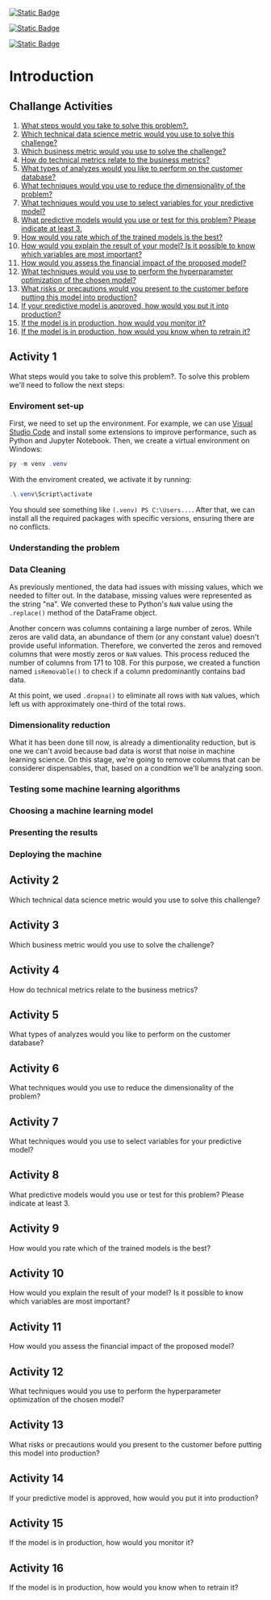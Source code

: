 [![Static Badge](https://img.shields.io/badge/BixTechnolog%20Challange-050A66?style=flat&logo=googledocs)](https://docs.google.com/document/d/1UXFxrIPrkJ8SiLIvvKET0z6PdcJNd1kqgj0io7_lYAM/edit)

[![Static Badge](https://img.shields.io/badge/Deployed%20Machine-2D2828?style=flat&logo=amazonec2)](http://bix-challange-deployed.alcantara-urquijo.com.br/)

[![Static Badge](https://img.shields.io/badge/linkedin-blue?style=flat&logo=linkedin)](https://www.linkedin.com/in/hvurquijo/)



# Introduction


## Challange Activities
1. [What steps would you take to solve this problem?.](#activity-1)
2. [Which technical data science metric would you use to solve this challenge?](#activity-2)
3. [Which business metric  would you use to solve the challenge?](#activity-3)
4. [How do technical metrics relate to the business metrics?](#activity-4)
5. [What types of analyzes would you like to perform on the customer database?](#activity-5)
6. [What techniques would you use to reduce the dimensionality of the problem?](#activity-6)
7. [What techniques would you use to select variables for your predictive model?](#activity-7)
8. [What predictive models would you use or test for this problem? Please indicate at least 3.](#activity-8)
9. [How would you rate which of the trained models is the best?](#activity-9)
10. [How would you explain the result of your model? Is it possible to know which variables are most important?](#activity-10)
11. [How would you assess the financial impact of the proposed model?](#activity-11)
12. [What techniques would you use to perform the hyperparameter optimization of the chosen model?](#activity-12)
13. [What risks or precautions would you present to the customer before putting this model into production?](#activity-13)
14. [If your predictive model is approved, how would you put it into production?](#activity-14)
15. [If the model is in production, how would you monitor it?](#activity-15)
16. [If the model is in production, how would you know when to retrain it?](#activity-16)

## Activity 1
What steps would you take to solve this problem?.
To solve this problem we'll need to follow the next steps:

### Enviroment set-up
First, we need to set up the environment. For example, we can use [Visual Studio Code](https://code.visualstudio.com/) and install some extensions to improve performance, such as Python and Jupyter Notebook. Then, we create a virtual environment on Windows:

```powershell
py -m venv .venv
```
With the enviroment created, we activate it by running:
```powershell
.\.venv\Script\activate
```
You should see something like `(.venv) PS C:\Users...`.  After that, we can install all the required packages with specific versions, ensuring there are no conflicts.

### Understanding the problem

### Data Cleaning
As previously mentioned, the data had issues with missing values, which we needed to filter out. In the database, missing values were represented as the string "na". We converted these to Python's `NaN` value using the `.replace()` method of the DataFrame object.

Another concern was columns containing a large number of zeros. While zeros are valid data, an abundance of them (or any constant value) doesn't provide useful information. Therefore, we converted the zeros and removed columns that were mostly zeros or `NaN` values. This process reduced the number of columns from 171 to 108. For this purpose, we created a function named `isRemovable()` to check if a column predominantly contains bad data.

At this point, we used `.dropna()` to eliminate all rows with `NaN` values, which left us with approximately one-third of the total rows.

### Dimensionality reduction
What it has been done till now, is already a dimentionality reduction, but is one we can't avoid because bad data is worst that noise in machine learning science. On this stage, we're going to remove columns that can be considerer dispensables, that, based on a condition we'll be analyzing soon.


### Testing some machine learning algorithms

### Choosing a machine learning model

### Presenting the results

### Deploying the machine

## Activity 2
Which technical data science metric would you use to solve this challenge?

## Activity 3
Which business metric  would you use to solve the challenge?

## Activity 4
How do technical metrics relate to the business metrics?

## Activity 5
What types of analyzes would you like to perform on the customer database?

## Activity 6
What techniques would you use to reduce the dimensionality of the problem?

## Activity 7
What techniques would you use to select variables for your predictive model?

## Activity 8
What predictive models would you use or test for this problem? Please indicate at least 3.

## Activity 9
How would you rate which of the trained models is the best?

## Activity 10
How would you explain the result of your model? Is it possible to know which variables are most important?

## Activity 11
How would you assess the financial impact of the proposed model?

## Activity 12
What techniques would you use to perform the hyperparameter optimization of the chosen model?  

## Activity 13
What risks or precautions would you present to the customer before putting this model into production?

## Activity 14
If your predictive model is approved, how would you put it into production?
    
## Activity 15
If the model is in production, how would you monitor it?
    
## Activity 16
If the model is in production, how would you know when to retrain it?
    
